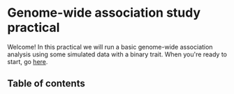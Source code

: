 # Genome-wide association study practical

Welcome! In this practical we will run a basic genome-wide association analysis using some
simulated data with a binary trait.  When you're ready to start, go [here](gwas_analysis_plink.md).

## Table of contents



